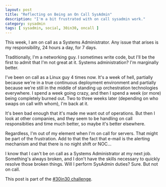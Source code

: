 ```yaml
---
layout: post
title: "Reflecting on Being an On Call SysAdmin"
description: "I'm a bit frustrated with on call sysadmin work."
category: sysadmin
tags: [ sysadmin, social, 30in30, oncall ]
---
```


This week, I am on call as a Systems Administrator.  Any issue that arises is
my responsibility, 24 hours a day, for 7 days.

Traditionally, I'm a networking guy.  I sometimes write code, but I'll be the
first to admit that I'm not great at it.  Systems administration?  I'm
marginally better.

I've been on call as a Linux guy 4 times now.  It's a week of hell, partially
because we're in a true continuous deployment environment and partially because
we're still in the middle of standing up orchestration technologies everywhere.
I spend a week going crazy, and then I spend a week (or more) being completely
burned out.  Two to three weeks later (depending on who swaps on call with
whom), I'm back at it.

It's been bad enough that it's made me want out of operations.  But then I look
at other companies, and they seem to be handling on call responsibities and
time much better, so maybe it's better elsewhere.

Regardless, I'm out of my element when I'm on call for servers.  That might be
part of the frustration.  Add to that the fact that e-mail is the alerting
mechanism and that there is no night shift or NOC...

I know that I can't be on call as a Systems Administrator at my next job.
Something's always broken, and I don't have the skills necessary to quickly
resolve those broken things.  Will I perform SysAdmin duties?  Sure.  But not
on call.

This post is part of the [#30in30 challenge][1].

[1]: http://etherealmind.com/challenge-30-blogs-30-days/ "30 Blogs in 30 Days Challenge"
